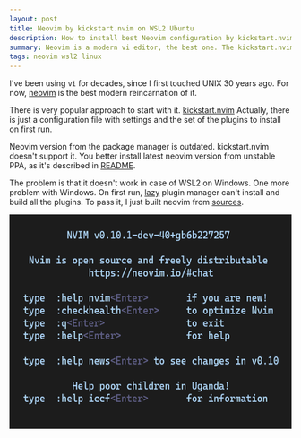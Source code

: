 ```yaml
---
layout: post
title: Neovim by kickstart.nvim on WSL2 Ubuntu
description: How to install best Neovim configuration by kickstart.nvim on WSL2 Ubuntu system.
summary: Neovim is a modern vi editor, the best one. The kickstart.nvim is the best approach to start use it at full capacity.
tags: neovim wsl2 linux
---
```


I've been using `vi` for decades, since I first touched UNIX 30 years ago.
For now, [neovim](https://neovim.io/) is the best modern reincarnation of it.

There is very popular approach to start with it.
[kickstart.nvim](https://github.com/nvim-lua/kickstart.nvim)
Actually, there is just a configuration file with settings and the set of the plugins to install on first run.

Neovim version from the package manager is outdated.
kickstart.nvim doesn't support it.
You better install latest neovim version from unstable PPA, as it's described in [README](https://github.com/nvim-lua/kickstart.nvim/blob/master/README.md).

The problem is that it doesn't work in case of WSL2 on Windows.
One more problem with Windows.
On first run, [lazy](https://github.com/folke/lazy.nvim) plugin manager can't install and build all the plugins.
To pass it, I just built neovim from [sources](https://github.com/neovim/neovim).

![about](/assets/images/2024-06-08-neovim.png)
